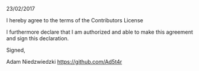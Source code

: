 23/02/2017

I hereby agree to the terms of the Contributors License

I furthermore declare that I am authorized and able to make this
agreement and sign this declaration.

Signed,

Adam Niedzwiedzki
https://github.com/Ad5t4r
